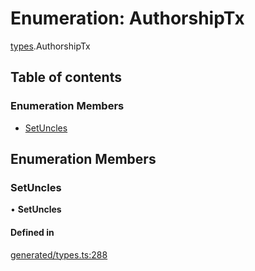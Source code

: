 # Enumeration: AuthorshipTx

[types](../wiki/types).AuthorshipTx

## Table of contents

### Enumeration Members

- [SetUncles](../wiki/types.AuthorshipTx#setuncles)

## Enumeration Members

### SetUncles

• **SetUncles**

#### Defined in

[generated/types.ts:288](https://github.com/PolymathNetwork/polymesh-sdk/blob/c6fe1be3/src/generated/types.ts#L288)
